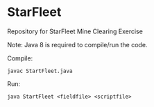 # StarFleet
Repository for StarFleet Mine Clearing Exercise

Note: Java 8 is required to compile/run the code.

Compile:

```
javac StartFleet.java
```

Run:

```
java StartFleet <fieldfile> <scriptfile>
```